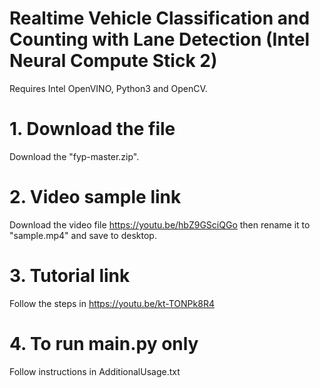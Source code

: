 # Realtime Vehicle Classification and Counting with Lane Detection (Intel Neural Compute Stick 2)
Requires Intel OpenVINO, Python3 and OpenCV.

# 1. Download the file
Download the "fyp-master.zip".

# 2. Video sample link
Download the video file https://youtu.be/hbZ9GSciQGo then rename it to "sample.mp4" and save to desktop.

# 3. Tutorial link
Follow the steps in https://youtu.be/kt-TONPk8R4 

# 4. To run main.py only
Follow instructions in AdditionalUsage.txt
